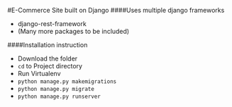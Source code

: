 #E-Commerce Site built on Django
####Uses multiple django frameworks
* django-rest-framework 
* (Many more packages to be included)

####Installation instruction
* Download the folder
* `cd` to Project directory
* Run Virtualenv
* `python manage.py makemigrations`
* `python manage.py migrate`
* `python manage.py runserver`

